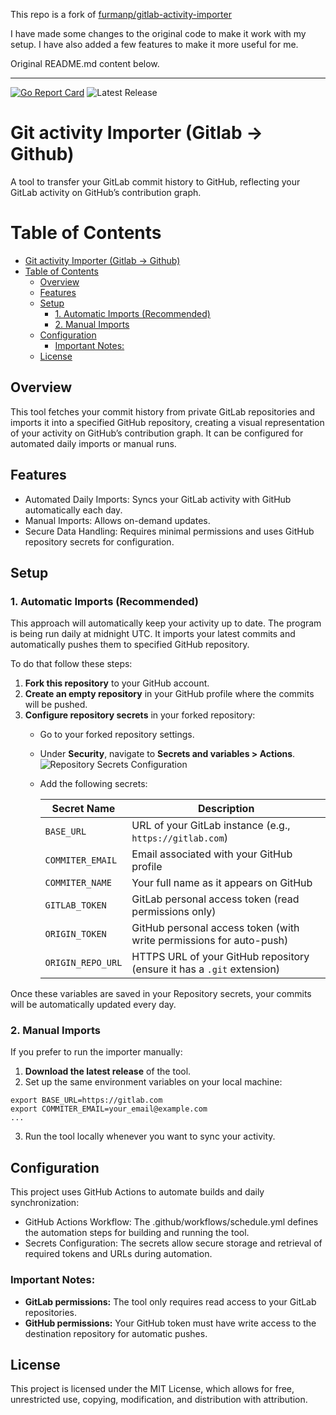 This repo is a fork of [furmanp/gitlab-activity-importer](https://github.com/furmanp/gitlab-activity-importer)

I have made some changes to the original code to make it work with my setup. I have also added a few features to make it more useful for me.

Original README.md content below.

---


[![Go Report Card](https://goreportcard.com/badge/github.com/furmanp/gitlab-activity-importer)](https://goreportcard.com/report/github.com/furmanp/gitlab-activity-importer)
![Latest Release](https://img.shields.io/github/v/release/furmanp/gitlab-activity-importer)

# Git activity Importer (Gitlab -> Github)
A tool to transfer your GitLab commit history to GitHub, reflecting your GitLab activity on GitHub’s contribution graph.
# Table of Contents
- [Git activity Importer (Gitlab -\> Github)](#git-activity-importer-gitlab---github)
- [Table of Contents](#table-of-contents)
  - [Overview](#overview)
  - [Features](#features)
  - [Setup](#setup)
    - [1. Automatic Imports (Recommended)](#1-automatic-imports-recommended)
    - [2. Manual Imports](#2-manual-imports)
  - [Configuration](#configuration)
    - [Important Notes:](#important-notes)
  - [License](#license)


## Overview
This tool fetches your commit history from private GitLab repositories and imports it into a specified GitHub repository, creating a visual representation of your activity on GitHub’s contribution graph. It can be configured for automated daily imports or manual runs.

## Features 
-	Automated Daily Imports: Syncs your GitLab activity with GitHub automatically each day.
-	Manual Imports: Allows on-demand updates.
-	Secure Data Handling: Requires minimal permissions and uses GitHub repository secrets for configuration.

## Setup
### 1. Automatic Imports (Recommended)
This approach will automatically keep your activity up to date. The program is being run daily at midnight UTC.
It imports your latest commits and automatically pushes them to specified GitHub repository.

To do that follow these steps:
1. **Fork this repository** to your GitHub account.
2. **Create an empty repository** in your GitHub profile where the commits will be pushed.
3. **Configure repository secrets** in your forked repository:
   - Go to your forked repository settings.
   - Under **Security**, navigate to **Secrets and variables > Actions**.
     ![Repository Secrets Configuration](assets/image.png)
   - Add the following secrets:


        | Secret Name       | Description                                                            |
        | ----------------- | ---------------------------------------------------------------------- |
        | `BASE_URL`        | URL of your GitLab instance (e.g., `https://gitlab.com`)               |
        | `COMMITER_EMAIL`  | Email associated with your GitHub profile                              |
        | `COMMITER_NAME`   | Your full name as it appears on GitHub                                 |
        | `GITLAB_TOKEN`    | GitLab personal access token (read permissions only)                   |
        | `ORIGIN_TOKEN`    | GitHub personal access token (with write permissions for auto-push)    |
        | `ORIGIN_REPO_URL` | HTTPS URL of your GitHub repository (ensure it has a `.git` extension) |

Once these variables are saved in your Repository secrets, your commits will be automatically updated every day.

### 2. Manual Imports
If you prefer to run the importer manually:
1. **Download the latest release** of the tool.
2. Set up the same environment variables on your local machine:
```
export BASE_URL=https://gitlab.com
export COMMITER_EMAIL=your_email@example.com
...
```
3. Run the tool locally whenever you want to sync your activity.

## Configuration
This project uses GitHub Actions to automate builds and daily synchronization:

- GitHub Actions Workflow: The .github/workflows/schedule.yml defines the automation steps for building and running the tool.
- Secrets Configuration: The secrets allow secure storage and retrieval of required tokens and URLs during automation.

### Important Notes:
- **GitLab permissions:** The tool only requires read access to your GitLab repositories.
- **GitHub permissions:** Your GitHub token must have write access to the destination repository for automatic pushes.

## License
This project is licensed under the MIT License, which allows for free, unrestricted use, copying, modification, and distribution with attribution.
